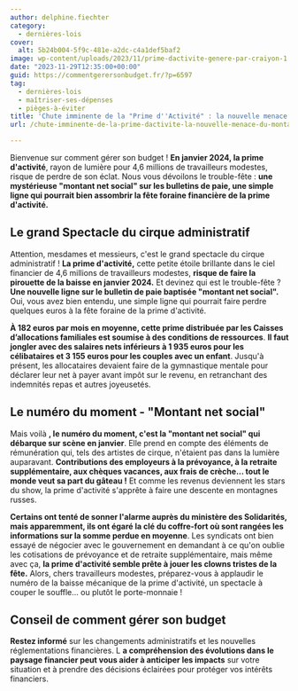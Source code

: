 ```yaml
---
author: delphine.fiechter
category:
  - dernières-lois
cover:
  alt: 5b24b004-5f9c-481e-a2dc-c4a1def5baf2
image: wp-content/uploads/2023/11/prime-dactivite-genere-par-craiyon-1.png
date: "2023-11-29T12:35:00+00:00"
guid: https://commentgerersonbudget.fr/?p=6597
tag:
  - dernières-lois
  - maîtriser-ses-dépenses
  - pièges-à-éviter
title: 'Chute imminente de la "Prime d''Activité" : la nouvelle menace du "montant net social" en 2024'
url: /chute-imminente-de-la-prime-dactivite-la-nouvelle-menace-du-montant-net-social-en-2024/

---
```

Bienvenue sur comment gérer son budget ! **En janvier 2024, la prime d'activité**, rayon de lumière pour 4,6 millions de travailleurs modestes, risque de perdre de son éclat. Nous vous dévoilons le trouble-fête : **une mystérieuse "montant net social" sur les bulletins de paie, une simple ligne qui pourrait bien assombrir la fête foraine financière de la prime d'activité.**

## **Le grand Spectacle du cirque administratif**

Attention, mesdames et messieurs, c'est le grand spectacle du cirque administratif ! **La prime d'activité,** cette petite étoile brillante dans le ciel financier de 4,6 millions de travailleurs modestes, **risque de faire la pirouette de la baisse en janvier 2024.** Et devinez qui est le trouble-fête ? **Une nouvelle ligne sur le bulletin de paie baptisée "montant net social".** Oui, vous avez bien entendu, une simple ligne qui pourrait faire perdre quelques euros à la fête foraine de la prime d'activité.

**À 182 euros par mois en moyenne, cette prime distribuée par les Caisses d’allocations familiales est soumise à des conditions de ressources**. **Il faut jongler avec des salaires nets inférieurs à 1 935 euros pour les célibataires et 3 155 euros pour les couples avec un enfant**. Jusqu'à présent, les allocataires devaient faire de la gymnastique mentale pour déclarer leur net à payer avant impôt sur le revenu, en retranchant des indemnités repas et autres joyeusetés.

## **Le numéro du moment - "Montant net social"**

Mais voilà **, le numéro du moment, c'est la "montant net social" qui débarque sur scène en janvier**. Elle prend en compte des éléments de rémunération qui, tels des artistes de cirque, n'étaient pas dans la lumière auparavant. **Contributions des employeurs à la prévoyance, à la retraite supplémentaire, aux chèques vacances, aux frais de crèche... tout le monde veut sa part du gâteau !** Et comme les revenus deviennent les stars du show, la prime d'activité s'apprête à faire une descente en montagnes russes.

**Certains ont tenté de sonner l'alarme auprès du ministère des Solidarités, mais apparemment, ils ont égaré la clé du coffre-fort où sont rangées les informations sur la somme perdue en moyenne**. Les syndicats ont bien essayé de négocier avec le gouvernement en demandant à ce qu'on oublie les cotisations de prévoyance et de retraite supplémentaire, mais même avec ça, **la prime d'activité semble prête à jouer les clowns tristes de la fête.** Alors, chers travailleurs modestes, préparez-vous à applaudir le numéro de la baisse mécanique de la prime d'activité, un spectacle à couper le souffle... ou plutôt le porte-monnaie !

## **Conseil de comment gérer son budget**

**Restez informé** sur les changements administratifs et les nouvelles réglementations financières. L **a compréhension des évolutions dans le paysage financier peut vous aider à anticiper les impacts** sur votre situation et à prendre des décisions éclairées pour protéger vos intérêts financiers.
